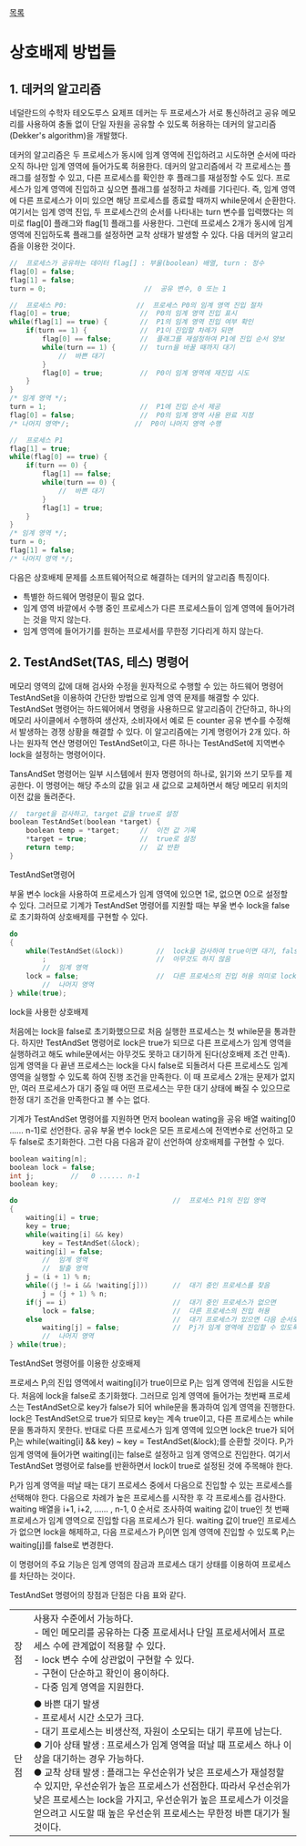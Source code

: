 [목록](https://github.com/JungInBaek/TIL/blob/main/README.md)

# 상호배제 방법들

## 1. 데커의 알고리즘
네덜란드의 수학자 테오도루스 요제프 데커는 두 프로세스가 서로 통신하려고 공유 메모리를 사용하여 충돌 없이 단일 자원을 공유할 수 있도록 허용하는 데커의 알고리즘(Dekker's algorithm)을 개발했다.

데커의 알고리즘은 두 프로세스가 동시에 임계 영역에 진입하려고 시도하면 순서에 따라 오직 하나만 임계 영역에 들어가도록 허용한다. 데커의 알고리즘에서 각 프로세스는 플래그를 설정할 수 있고, 다른 프로세스를 확인한 후 플래그를 재설정할 수도 있다. 프로세스가 임계 영역에 진입하고 싶으면 플래그를 설정하고 차례를 기다린다. 즉, 임계 영역에 다른 프로세스가 이미 있으면 해당 프로세스를 종료할 때까지 while문에서 순환한다. 여기서는 임계 영역 진입, 두 프로세스간의 순서를 나타내는 turn 변수를 입력했다는 의미로 flag[0] 플래그와 flag[1] 플래그를 사용한다. 그런데 프로세스 2개가 동시에 임계 영역에 진입하도록 플래그를 설정하면 교착 상태가 발생할 수 있다.
다음 데커의 알고리즘을 이용한 것이다.
```c
//  프로세스가 공유하는 데이터 flag[] : 부울(boolean) 배열, turn : 정수
flag[0] = false;
flag[1] = false;
turn = 0;                        //  공유 변수, 0 또는 1

//  프로세스 P0:                 //  프로세스 P0의 임계 영역 진입 절차
flag[0] = true;                 //  P0의 임계 영역 진입 표시
while(flag[1] == true) {        //  P1의 임계 영역 진입 여부 확인
    if(turn == 1) {             //  P1이 진입할 차례가 되면
        flag[0] == false;       //  플래그를 재설정하여 P1에 진입 순서 양보
        while(turn == 1) {      //  turn을 바꿀 때까지 대기
            //  바쁜 대기
        }
        flag[0] = true;         //  P0이 임계 영역에 재진입 시도
    }
}
/* 임계 영역 */;
turn = 1;                       //  P1에 진입 순서 제공
flag[0] = false;                //  P0의 임계 영역 사용 완료 지정
/* 나머지 영역*/;                //  P0이 나머지 영역 수행

//  프로세스 P1
flag[1] = true;
while(flag[0] == true) {
    if(turn == 0) {
        flag[1] == false;
        while(turn == 0) {
            //  바쁜 대기
        }
        flag[1] = true;
    }
}
/* 임계 영역 */;
turn = 0;
flag[1] = false;
/* 나머지 영역 */;
```

다음은 상호배제 문제를 소프트웨어적으로 해결하는 데커의 알고리즘 특징이다.
- 특별한 하드웨어 명령문이 필요 없다.
- 임계 영역 바깥에서 수행 중인 프로세스가 다른 프로세스들이 임계 영역에 들어가려는 것을 막지 않는다.
- 임계 영역에 들어가기를 원하는 프로세서를 무한정 기다리게 하지 않는다.

## 2. TestAndSet(TAS, 테스) 명령어
메모리 영역의 값에 대해 검사와 수정을 원자적으로 수행할 수 있는 하드웨어 명령어 TestAndSet을 이용하여 간단한 방법으로 임계 영역 문제를 해결할 수 있다.
TestAndSet 명령어는 하드웨어에서 명령을 사용하므로 알고리즘이 간단하고, 하나의 메모리 사이클에서 수행하여 생산자, 소비자에서 예로 든 counter 공유 변수를 수정해서 발생하는 경쟁 상황을 해결할 수 있다. 이 알고리즘에는 기계 명령어가 2개 있다. 하나는 원자적 연산 명령어인 TestAndSet이고, 다른 하나는 TestAndSet에 지역변수 lock을 설정하는 명령어이다.

TansAndSet 명령어는 일부 시스템에서 원자 명령어의 하나로, 읽기와 쓰기 모두를 제공한다. 이 명령어는 해당 주소의 값을 읽고 새 값으로 교체하면서 해당 메모리 위치의 이전 값을 돌려준다.

```c
//  target을 검사하고, target 값을 true로 설정
boolean TestAndSet(boolean *target) {
    boolean temp = *target;     //  이전 값 기록
    *target = true;             //  true로 설정
    return temp;                //  값 반환
}
```
TestAndSet명령어

부울 변수 lock을 사용하여 프로세스가 임계 영역에 있으면 1로, 없으면 0으로 설정할 수 있다. 그러므로 기계가 TestAndSet 명령어를 지원할 때는 부울 변수 lock을 false로 초기화하여 상호배제를 구현할 수 있다.

```c
do
{
    while(TestAndSet(&lock))        //  lock을 검사하여 true이면 대기, false이면 임계 영역 진입
        ;                           //  아무것도 하지 않음
        //  임계 영역
    lock = false;                   //  다른 프로세스의 진입 허용 의미로 lock을 false로
        //  나머지 영역
} while(true);
```
lock을 사용한 상호배제

처음에는 lock을 false로 초기화했으므로 처음 실행한 프로세스는 첫 while문을 통과한다. 하지만 TestAndSet 명령어로 lock은 true가 되므로 다른 프로세스가 임계 영역을 실행하려고 해도 while문에서는 아무것도 못하고 대기하게 된다(상호배제 조건 만족). 임계 영역을 다 끝낸 프로세스는 lock을 다시 false로 되돌려서 다른 프로세스도 임계 영역을 실행할 수 있도록 하여 진행 조건을 만족한다. 이 때 프로세스 2개는 문제가 없지만, 여러 프로세스가 대기 중일 때 어떤 프로세스는 무한 대기 상태에 빠질 수 있으므로 한정 대기 조건을 만족한다고 볼 수는 없다.

기계가 TestAndSet 명령어를 지원하면 먼저 boolean wating을 공유 배열 waiting[0 ...... n-1]로 선언한다. 공유 부울 변수 lock은 모든 프로세스에 전역변수로 선언하고 모두 false로 초기화한다. 그런 다음 다음과 같이 선언하여 상호배제를 구현할 수 있다.

```c
boolean waiting[n];
boolean lock = false;
int j;         //   0 ...... n-1
boolean key;
```

```c
do                                      //  프로세스 P1의 진입 영역
{
    waiting[i] = true;
    key = true;
    while(waiting[i] && key)
        key = TestAndSet(&lock);
    waiting[i] = false;
        //  임계 영역
        //  탈출 영역
    j = (i + 1) % n;
    while((j != i && !waiting[j]))      //  대기 중인 프로세스를 찾음
        j = (j + 1) % n;
    if(j == i)                          //  대기 중인 프로세스가 없으면
        lock = false;                   //  다른 프로세스의 진입 허용
    else                                //  대기 프로세스가 있으면 다음 순서로 임계 영역에 진입
        waiting[j] = false;             //  Pj가 임계 영역에 진입할 수 있도록
        //  나머지 영역
} while(true);
```
TestAndSet 명령어를 이용한 상호배제

프로세스 P<sub>i</sub>의 진입 영역에서 waiting[i]가 true이므로 P<sub>i</sub>는 임계 영역에 진입을 시도한다. 처음에 lock을 false로 초기화했다. 그러므로 임계 영역에 들어가는 첫번째 프로세스는 TestAndSet으로 key가 false가 되어 while문을 통과하여 임계 영역을 진행한다. lock은 TestAndSet으로 true가 되므로 key는 계속 true이고, 다른 프로세스는 while문을 통과하지 못한다. 반대로 다른 프로세스가 임계 영역에 있으면 lock은 true가 되어 P<sub>i</sub>는 while(waiting[i] && key) ~ key = TestAndSet(&lock);를 순환할 것이다. P<sub>i</sub>가 임계 영역에 들어가면 waiting[i]는 false로 설정하고 임계 영역으로 진입한다. 여기서 TestAndSet 명령어로 false를 반환하면서 lock이 true로 설정된 것에 주목해야 한다.

P<sub>i</sub>가 임계 영역을 떠날 때는 대기 프로세스 중에서 다음으로 진입할 수 있는 프로세스를 선택해야 한다. 다음으로 차례가 높은 프로세스를 시작한 후 각 프로세스를 검사한다. waiting 배열을 i+1, i+2, ...... , n-1, 0 순서로 조사하여 waiting 값이 true인 첫 번째 프로세스가 임계 영역으로 진입할 다음 프로세스가 된다. waiting 값이 true인 프로세스가 없으면 lock을 해제하고, 다음 프로세스가 P<sub>j</sub>이면 임계 영역에 진입할 수 있도록 P<sub>i</sub>는 waiting[j]를 false로 변경한다.

이 명령어의 주요 기능은 임계 영역의 잠금과 프로세스 대기 상태를 이용하여 프로세스를 차단하는 것이다.

TestAndSet 명령어의 장점과 단점은 다음 표와 같다.

<table>
    <tr>
        <td>장점</td><td>사용자 수준에서 가능하다. <br>- 메인 메모리를 공유하는 다중 프로세서나 단일 프로세서에서 프로세스 수에 관계없이 적용할 수 있다. <br>- lock 변수 수에 상관없이 구현할 수 있다. <br>- 구현이 단순하고 확인이 용이하다. <br>- 다중 임계 영역을 지원한다.</td>
    </tr>
    <tr>
        <td>단점</td><td>● 바쁜 대기 발생 <br>- 프로세서 시간 소모가 크다. <br>- 대기 프로세스는 비생산적, 자원이 소모되는 대기 루프에 남는다. <br>● 기아 상태 발생 : 프로세스가 임계 영역을 떠날 때 프로세스 하나 이상을 대기하는 경우 가능하다. <br>● 교착 상태 발생 : 플래그는 우선순위가 낮은 프로세스가 재설정할 수 있지만, 우선순위가 높은 프로세스가 선점한다. 따라서 우선순위가 낮은 프로세스는 lock을 가지고, 우선순위가 높은 프로세스가 이것을 얻으려고 시도할 때 높은 우선순위 프로세스는 무한정 바쁜 대기가 될 것이다.</td>
    </tr>
</table>